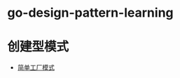 # go-design-pattern-learning

# 创建型模式

- [简单工厂模式](https://cnl25x1hkc.feishu.cn/wiki/wikcnwYDIqGSEMackVq17WlPVGZ#KAEcdkaGqoKwMoxKWHGc4bfgnCd)